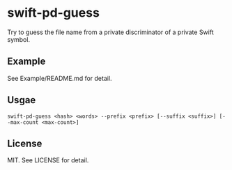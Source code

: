# swift-pd-guess

Try to guess the file name from a private discriminator of a private Swift symbol.

## Example

See Example/README.md for detail.

## Usgae

```shell
swift-pd-guess <hash> <words> --prefix <prefix> [--suffix <suffix>] [--max-count <max-count>]
```

## License

MIT. See LICENSE for detail.
